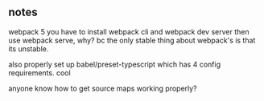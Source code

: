 ## notes

webpack 5 you have to install webpack cli and webpack dev server then use webpack serve, why? bc the only stable thing about webpack's is that its unstable.

also properly set up babel/preset-typescript which has 4 config requirements. cool


anyone know how to get source maps working properly?